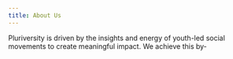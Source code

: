 ```yaml
---
title: About Us
---
```

Pluriversity is driven by the insights and energy of youth-led social movements to create meaningful impact. We achieve this by-
